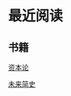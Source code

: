 # 最近阅读

## 书籍

[资本论](https://article.xuexi.cn/articles/pdf/index.html?art_id=8346100746404790473)

[未来简史](https://weread.qq.com/web/reader/cf3326205d0142cf3606771kecc32f3013eccbc87e4b62e)
